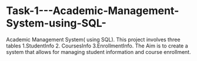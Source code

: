 # Task-1---Academic-Management-System-using-SQL-
Academic Management System( using SQL). This project involves three tables 1.StudentInfo 2. CoursesInfo 3.EnrollmentInfo. The Aim is to create a system that allows for managing student information and course enrollment. 
